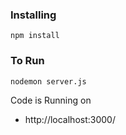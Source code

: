 ### Installing

```
npm install
```

### To Run

```
nodemon server.js
```

Code is Running on

- http://localhost:3000/
